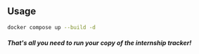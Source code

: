 ## Usage

```bash
docker compose up --build -d
```

##### That's all you need to run your copy of the internship tracker!
